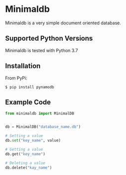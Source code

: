 # Minimaldb

Minimaldb is a very simple document oriented database.

## Supported Python Versions
Minimaldb is tested with Python 3.7

## Installation
From PyPi:
```
$ pip install pynamodb
```

## Example Code
```python
from minimaldb import MinimalDB


db = MinimalDB("database_name.db")

# Setting a value
db.set("key_name", value)

# Getting a value
db.get("key_name")

# Deleting a value
db.delete("kay_name")
